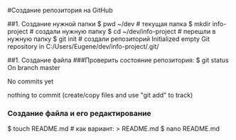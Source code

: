 #Создание репозитория на GitHub
		
##1. Создание нужной папки
$ pwd 
~/dev # текущая папка
$ mkdir info-project # создали нужную папку
$ cd ~/dev/info-project # перешли в нужную папку
$ git init # создали репозиторий 
Initialized empty Git repository in C:/Users/Eugene/dev/info-project/.git/

##1. Создание файла
###Проверить состояние репозитория:
$ git status
On branch master

No commits yet

nothing to commit (create/copy files and use "git add" to track)

### Создание файла и его редактирование
$ touch README.md  # как вариант:    > README.md
$ nano README.md
